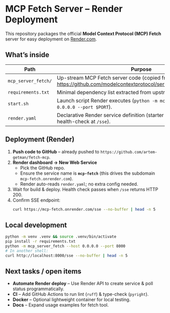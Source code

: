 # MCP Fetch Server – Render Deployment

This repository packages the official **Model Context Protocol (MCP) Fetch** server for easy deployment on [Render.com](https://render.com).

## What’s inside

| Path | Purpose |
|------|---------|
| `mcp_server_fetch/` | Up-stream MCP Fetch server code (copied from <https://github.com/modelcontextprotocol/servers/tree/main/src/fetch>). |
| `requirements.txt` | Minimal dependency list extracted from upstream `pyproject.toml`. |
| `start.sh` | Launch script Render executes (`python -m mcp_server_fetch --host 0.0.0.0 --port $PORT`). |
| `render.yaml` | Declarative Render service definition (starter plan, Python 3.11, health-check at `/sse`). |

## Deployment (Render)

1. **Push code to GitHub** – already pushed to `https://github.com/artem-getman/fetch-mcp`.
2. **Render dashboard → New Web Service**
   * Pick the GitHub repo.
   * Ensure the service name is **`mcp-fetch`** (this drives the subdomain `mcp-fetch.onrender.com`).
   * Render auto-reads `render.yaml`; no extra config needed.
3. Wait for build & deploy. Health check passes when `/sse` returns HTTP 200.
4. Confirm SSE endpoint:
   ```bash
   curl https://mcp-fetch.onrender.com/sse --no-buffer | head -n 5
   ```

## Local development

```bash
python -m venv .venv && source .venv/bin/activate
pip install -r requirements.txt
python -m mcp_server_fetch --host 0.0.0.0 --port 8000
# In another shell:
curl http://localhost:8000/sse --no-buffer | head -n 5
```

## Next tasks / open items

* **Automate Render deploy** – Use Render API to create service & poll status programmatically.
* **CI** – Add GitHub Actions to run lint (`ruff`) & type-check (`pyright`).
* **Docker** – Optional lightweight container for local testing.
* **Docs** – Expand usage examples for fetch tool.
